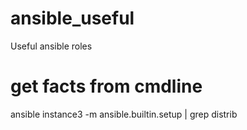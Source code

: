 # ansible_useful
Useful ansible roles


# get facts from cmdline
ansible instance3 -m ansible.builtin.setup | grep distrib
